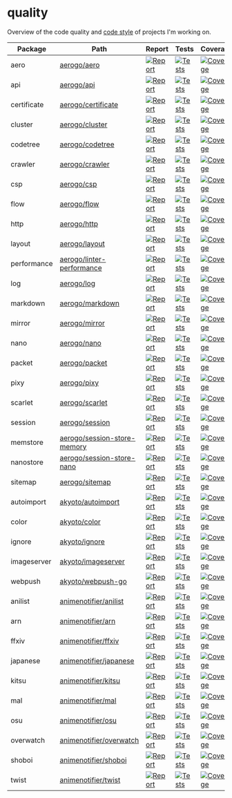 # quality

Overview of the code quality and [code style](STYLE.md) of projects I'm working on.


| Package | Path | Report | Tests | Coverage |
|---------|------|--------|-------|----------|
| aero | [aerogo/aero](https://github.com/aerogo/aero) |[![Report][report-image-aero]][report-url-aero] | [![Tests][tests-image-aero]][tests-url-aero] | [![Coverage][codecov-image-aero]][codecov-url-aero] |
| api | [aerogo/api](https://github.com/aerogo/api) |[![Report][report-image-api]][report-url-api] | [![Tests][tests-image-api]][tests-url-api] | [![Coverage][codecov-image-api]][codecov-url-api] |
| certificate | [aerogo/certificate](https://github.com/aerogo/certificate) |[![Report][report-image-certificate]][report-url-certificate] | [![Tests][tests-image-certificate]][tests-url-certificate] | [![Coverage][codecov-image-certificate]][codecov-url-certificate] |
| cluster | [aerogo/cluster](https://github.com/aerogo/cluster) |[![Report][report-image-cluster]][report-url-cluster] | [![Tests][tests-image-cluster]][tests-url-cluster] | [![Coverage][codecov-image-cluster]][codecov-url-cluster] |
| codetree | [aerogo/codetree](https://github.com/aerogo/codetree) |[![Report][report-image-codetree]][report-url-codetree] | [![Tests][tests-image-codetree]][tests-url-codetree] | [![Coverage][codecov-image-codetree]][codecov-url-codetree] |
| crawler | [aerogo/crawler](https://github.com/aerogo/crawler) |[![Report][report-image-crawler]][report-url-crawler] | [![Tests][tests-image-crawler]][tests-url-crawler] | [![Coverage][codecov-image-crawler]][codecov-url-crawler] |
| csp | [aerogo/csp](https://github.com/aerogo/csp) |[![Report][report-image-csp]][report-url-csp] | [![Tests][tests-image-csp]][tests-url-csp] | [![Coverage][codecov-image-csp]][codecov-url-csp] |
| flow | [aerogo/flow](https://github.com/aerogo/flow) |[![Report][report-image-flow]][report-url-flow] | [![Tests][tests-image-flow]][tests-url-flow] | [![Coverage][codecov-image-flow]][codecov-url-flow] |
| http | [aerogo/http](https://github.com/aerogo/http) |[![Report][report-image-http]][report-url-http] | [![Tests][tests-image-http]][tests-url-http] | [![Coverage][codecov-image-http]][codecov-url-http] |
| layout | [aerogo/layout](https://github.com/aerogo/layout) |[![Report][report-image-layout]][report-url-layout] | [![Tests][tests-image-layout]][tests-url-layout] | [![Coverage][codecov-image-layout]][codecov-url-layout] |
| performance | [aerogo/linter-performance](https://github.com/aerogo/linter-performance) |[![Report][report-image-performance]][report-url-performance] | [![Tests][tests-image-performance]][tests-url-performance] | [![Coverage][codecov-image-performance]][codecov-url-performance] |
| log | [aerogo/log](https://github.com/aerogo/log) |[![Report][report-image-log]][report-url-log] | [![Tests][tests-image-log]][tests-url-log] | [![Coverage][codecov-image-log]][codecov-url-log] |
| markdown | [aerogo/markdown](https://github.com/aerogo/markdown) |[![Report][report-image-markdown]][report-url-markdown] | [![Tests][tests-image-markdown]][tests-url-markdown] | [![Coverage][codecov-image-markdown]][codecov-url-markdown] |
| mirror | [aerogo/mirror](https://github.com/aerogo/mirror) |[![Report][report-image-mirror]][report-url-mirror] | [![Tests][tests-image-mirror]][tests-url-mirror] | [![Coverage][codecov-image-mirror]][codecov-url-mirror] |
| nano | [aerogo/nano](https://github.com/aerogo/nano) |[![Report][report-image-nano]][report-url-nano] | [![Tests][tests-image-nano]][tests-url-nano] | [![Coverage][codecov-image-nano]][codecov-url-nano] |
| packet | [aerogo/packet](https://github.com/aerogo/packet) |[![Report][report-image-packet]][report-url-packet] | [![Tests][tests-image-packet]][tests-url-packet] | [![Coverage][codecov-image-packet]][codecov-url-packet] |
| pixy | [aerogo/pixy](https://github.com/aerogo/pixy) |[![Report][report-image-pixy]][report-url-pixy] | [![Tests][tests-image-pixy]][tests-url-pixy] | [![Coverage][codecov-image-pixy]][codecov-url-pixy] |
| scarlet | [aerogo/scarlet](https://github.com/aerogo/scarlet) |[![Report][report-image-scarlet]][report-url-scarlet] | [![Tests][tests-image-scarlet]][tests-url-scarlet] | [![Coverage][codecov-image-scarlet]][codecov-url-scarlet] |
| session | [aerogo/session](https://github.com/aerogo/session) |[![Report][report-image-session]][report-url-session] | [![Tests][tests-image-session]][tests-url-session] | [![Coverage][codecov-image-session]][codecov-url-session] |
| memstore | [aerogo/session-store-memory](https://github.com/aerogo/session-store-memory) |[![Report][report-image-memstore]][report-url-memstore] | [![Tests][tests-image-memstore]][tests-url-memstore] | [![Coverage][codecov-image-memstore]][codecov-url-memstore] |
| nanostore | [aerogo/session-store-nano](https://github.com/aerogo/session-store-nano) |[![Report][report-image-nanostore]][report-url-nanostore] | [![Tests][tests-image-nanostore]][tests-url-nanostore] | [![Coverage][codecov-image-nanostore]][codecov-url-nanostore] |
| sitemap | [aerogo/sitemap](https://github.com/aerogo/sitemap) |[![Report][report-image-sitemap]][report-url-sitemap] | [![Tests][tests-image-sitemap]][tests-url-sitemap] | [![Coverage][codecov-image-sitemap]][codecov-url-sitemap] |
| autoimport | [akyoto/autoimport](https://github.com/akyoto/autoimport) |[![Report][report-image-autoimport]][report-url-autoimport] | [![Tests][tests-image-autoimport]][tests-url-autoimport] | [![Coverage][codecov-image-autoimport]][codecov-url-autoimport] |
| color | [akyoto/color](https://github.com/akyoto/color) |[![Report][report-image-color]][report-url-color] | [![Tests][tests-image-color]][tests-url-color] | [![Coverage][codecov-image-color]][codecov-url-color] |
| ignore | [akyoto/ignore](https://github.com/akyoto/ignore) |[![Report][report-image-ignore]][report-url-ignore] | [![Tests][tests-image-ignore]][tests-url-ignore] | [![Coverage][codecov-image-ignore]][codecov-url-ignore] |
| imageserver | [akyoto/imageserver](https://github.com/akyoto/imageserver) |[![Report][report-image-imageserver]][report-url-imageserver] | [![Tests][tests-image-imageserver]][tests-url-imageserver] | [![Coverage][codecov-image-imageserver]][codecov-url-imageserver] |
| webpush | [akyoto/webpush-go](https://github.com/akyoto/webpush-go) |[![Report][report-image-webpush]][report-url-webpush] | [![Tests][tests-image-webpush]][tests-url-webpush] | [![Coverage][codecov-image-webpush]][codecov-url-webpush] |
| anilist | [animenotifier/anilist](https://github.com/animenotifier/anilist) |[![Report][report-image-anilist]][report-url-anilist] | [![Tests][tests-image-anilist]][tests-url-anilist] | [![Coverage][codecov-image-anilist]][codecov-url-anilist] |
| arn | [animenotifier/arn](https://github.com/animenotifier/arn) |[![Report][report-image-arn]][report-url-arn] | [![Tests][tests-image-arn]][tests-url-arn] | [![Coverage][codecov-image-arn]][codecov-url-arn] |
| ffxiv | [animenotifier/ffxiv](https://github.com/animenotifier/ffxiv) |[![Report][report-image-ffxiv]][report-url-ffxiv] | [![Tests][tests-image-ffxiv]][tests-url-ffxiv] | [![Coverage][codecov-image-ffxiv]][codecov-url-ffxiv] |
| japanese | [animenotifier/japanese](https://github.com/animenotifier/japanese) |[![Report][report-image-japanese]][report-url-japanese] | [![Tests][tests-image-japanese]][tests-url-japanese] | [![Coverage][codecov-image-japanese]][codecov-url-japanese] |
| kitsu | [animenotifier/kitsu](https://github.com/animenotifier/kitsu) |[![Report][report-image-kitsu]][report-url-kitsu] | [![Tests][tests-image-kitsu]][tests-url-kitsu] | [![Coverage][codecov-image-kitsu]][codecov-url-kitsu] |
| mal | [animenotifier/mal](https://github.com/animenotifier/mal) |[![Report][report-image-mal]][report-url-mal] | [![Tests][tests-image-mal]][tests-url-mal] | [![Coverage][codecov-image-mal]][codecov-url-mal] |
| osu | [animenotifier/osu](https://github.com/animenotifier/osu) |[![Report][report-image-osu]][report-url-osu] | [![Tests][tests-image-osu]][tests-url-osu] | [![Coverage][codecov-image-osu]][codecov-url-osu] |
| overwatch | [animenotifier/overwatch](https://github.com/animenotifier/overwatch) |[![Report][report-image-overwatch]][report-url-overwatch] | [![Tests][tests-image-overwatch]][tests-url-overwatch] | [![Coverage][codecov-image-overwatch]][codecov-url-overwatch] |
| shoboi | [animenotifier/shoboi](https://github.com/animenotifier/shoboi) |[![Report][report-image-shoboi]][report-url-shoboi] | [![Tests][tests-image-shoboi]][tests-url-shoboi] | [![Coverage][codecov-image-shoboi]][codecov-url-shoboi] |
| twist | [animenotifier/twist](https://github.com/animenotifier/twist) |[![Report][report-image-twist]][report-url-twist] | [![Tests][tests-image-twist]][tests-url-twist] | [![Coverage][codecov-image-twist]][codecov-url-twist] |

[report-image-aero]: https://goreportcard.com/badge/github.com/aerogo/aero
[report-url-aero]: https://goreportcard.com/report/github.com/aerogo/aero
[tests-image-aero]: https://cloud.drone.io/api/badges/aerogo/aero/status.svg
[tests-url-aero]:  https://cloud.drone.io/aerogo/aero
[codecov-image-aero]: https://codecov.io/gh/aerogo/aero/graph/badge.svg
[codecov-url-aero]: https://codecov.io/gh/aerogo/aero

[report-image-api]: https://goreportcard.com/badge/github.com/aerogo/api
[report-url-api]: https://goreportcard.com/report/github.com/aerogo/api
[tests-image-api]: https://cloud.drone.io/api/badges/aerogo/api/status.svg
[tests-url-api]:  https://cloud.drone.io/aerogo/api
[codecov-image-api]: https://codecov.io/gh/aerogo/api/graph/badge.svg
[codecov-url-api]: https://codecov.io/gh/aerogo/api

[report-image-certificate]: https://goreportcard.com/badge/github.com/aerogo/certificate
[report-url-certificate]: https://goreportcard.com/report/github.com/aerogo/certificate
[tests-image-certificate]: https://cloud.drone.io/api/badges/aerogo/certificate/status.svg
[tests-url-certificate]:  https://cloud.drone.io/aerogo/certificate
[codecov-image-certificate]: https://codecov.io/gh/aerogo/certificate/graph/badge.svg
[codecov-url-certificate]: https://codecov.io/gh/aerogo/certificate

[report-image-cluster]: https://goreportcard.com/badge/github.com/aerogo/cluster
[report-url-cluster]: https://goreportcard.com/report/github.com/aerogo/cluster
[tests-image-cluster]: https://cloud.drone.io/api/badges/aerogo/cluster/status.svg
[tests-url-cluster]:  https://cloud.drone.io/aerogo/cluster
[codecov-image-cluster]: https://codecov.io/gh/aerogo/cluster/graph/badge.svg
[codecov-url-cluster]: https://codecov.io/gh/aerogo/cluster

[report-image-codetree]: https://goreportcard.com/badge/github.com/aerogo/codetree
[report-url-codetree]: https://goreportcard.com/report/github.com/aerogo/codetree
[tests-image-codetree]: https://cloud.drone.io/api/badges/aerogo/codetree/status.svg
[tests-url-codetree]:  https://cloud.drone.io/aerogo/codetree
[codecov-image-codetree]: https://codecov.io/gh/aerogo/codetree/graph/badge.svg
[codecov-url-codetree]: https://codecov.io/gh/aerogo/codetree

[report-image-crawler]: https://goreportcard.com/badge/github.com/aerogo/crawler
[report-url-crawler]: https://goreportcard.com/report/github.com/aerogo/crawler
[tests-image-crawler]: https://cloud.drone.io/api/badges/aerogo/crawler/status.svg
[tests-url-crawler]:  https://cloud.drone.io/aerogo/crawler
[codecov-image-crawler]: https://codecov.io/gh/aerogo/crawler/graph/badge.svg
[codecov-url-crawler]: https://codecov.io/gh/aerogo/crawler

[report-image-csp]: https://goreportcard.com/badge/github.com/aerogo/csp
[report-url-csp]: https://goreportcard.com/report/github.com/aerogo/csp
[tests-image-csp]: https://cloud.drone.io/api/badges/aerogo/csp/status.svg
[tests-url-csp]:  https://cloud.drone.io/aerogo/csp
[codecov-image-csp]: https://codecov.io/gh/aerogo/csp/graph/badge.svg
[codecov-url-csp]: https://codecov.io/gh/aerogo/csp

[report-image-flow]: https://goreportcard.com/badge/github.com/aerogo/flow
[report-url-flow]: https://goreportcard.com/report/github.com/aerogo/flow
[tests-image-flow]: https://cloud.drone.io/api/badges/aerogo/flow/status.svg
[tests-url-flow]:  https://cloud.drone.io/aerogo/flow
[codecov-image-flow]: https://codecov.io/gh/aerogo/flow/graph/badge.svg
[codecov-url-flow]: https://codecov.io/gh/aerogo/flow

[report-image-http]: https://goreportcard.com/badge/github.com/aerogo/http
[report-url-http]: https://goreportcard.com/report/github.com/aerogo/http
[tests-image-http]: https://cloud.drone.io/api/badges/aerogo/http/status.svg
[tests-url-http]:  https://cloud.drone.io/aerogo/http
[codecov-image-http]: https://codecov.io/gh/aerogo/http/graph/badge.svg
[codecov-url-http]: https://codecov.io/gh/aerogo/http

[report-image-layout]: https://goreportcard.com/badge/github.com/aerogo/layout
[report-url-layout]: https://goreportcard.com/report/github.com/aerogo/layout
[tests-image-layout]: https://cloud.drone.io/api/badges/aerogo/layout/status.svg
[tests-url-layout]:  https://cloud.drone.io/aerogo/layout
[codecov-image-layout]: https://codecov.io/gh/aerogo/layout/graph/badge.svg
[codecov-url-layout]: https://codecov.io/gh/aerogo/layout

[report-image-performance]: https://goreportcard.com/badge/github.com/aerogo/linter-performance
[report-url-performance]: https://goreportcard.com/report/github.com/aerogo/linter-performance
[tests-image-performance]: https://cloud.drone.io/api/badges/aerogo/linter-performance/status.svg
[tests-url-performance]:  https://cloud.drone.io/aerogo/linter-performance
[codecov-image-performance]: https://codecov.io/gh/aerogo/linter-performance/graph/badge.svg
[codecov-url-performance]: https://codecov.io/gh/aerogo/linter-performance

[report-image-log]: https://goreportcard.com/badge/github.com/aerogo/log
[report-url-log]: https://goreportcard.com/report/github.com/aerogo/log
[tests-image-log]: https://cloud.drone.io/api/badges/aerogo/log/status.svg
[tests-url-log]:  https://cloud.drone.io/aerogo/log
[codecov-image-log]: https://codecov.io/gh/aerogo/log/graph/badge.svg
[codecov-url-log]: https://codecov.io/gh/aerogo/log

[report-image-markdown]: https://goreportcard.com/badge/github.com/aerogo/markdown
[report-url-markdown]: https://goreportcard.com/report/github.com/aerogo/markdown
[tests-image-markdown]: https://cloud.drone.io/api/badges/aerogo/markdown/status.svg
[tests-url-markdown]:  https://cloud.drone.io/aerogo/markdown
[codecov-image-markdown]: https://codecov.io/gh/aerogo/markdown/graph/badge.svg
[codecov-url-markdown]: https://codecov.io/gh/aerogo/markdown

[report-image-mirror]: https://goreportcard.com/badge/github.com/aerogo/mirror
[report-url-mirror]: https://goreportcard.com/report/github.com/aerogo/mirror
[tests-image-mirror]: https://cloud.drone.io/api/badges/aerogo/mirror/status.svg
[tests-url-mirror]:  https://cloud.drone.io/aerogo/mirror
[codecov-image-mirror]: https://codecov.io/gh/aerogo/mirror/graph/badge.svg
[codecov-url-mirror]: https://codecov.io/gh/aerogo/mirror

[report-image-nano]: https://goreportcard.com/badge/github.com/aerogo/nano
[report-url-nano]: https://goreportcard.com/report/github.com/aerogo/nano
[tests-image-nano]: https://cloud.drone.io/api/badges/aerogo/nano/status.svg
[tests-url-nano]:  https://cloud.drone.io/aerogo/nano
[codecov-image-nano]: https://codecov.io/gh/aerogo/nano/graph/badge.svg
[codecov-url-nano]: https://codecov.io/gh/aerogo/nano

[report-image-packet]: https://goreportcard.com/badge/github.com/aerogo/packet
[report-url-packet]: https://goreportcard.com/report/github.com/aerogo/packet
[tests-image-packet]: https://cloud.drone.io/api/badges/aerogo/packet/status.svg
[tests-url-packet]:  https://cloud.drone.io/aerogo/packet
[codecov-image-packet]: https://codecov.io/gh/aerogo/packet/graph/badge.svg
[codecov-url-packet]: https://codecov.io/gh/aerogo/packet

[report-image-pixy]: https://goreportcard.com/badge/github.com/aerogo/pixy
[report-url-pixy]: https://goreportcard.com/report/github.com/aerogo/pixy
[tests-image-pixy]: https://cloud.drone.io/api/badges/aerogo/pixy/status.svg
[tests-url-pixy]:  https://cloud.drone.io/aerogo/pixy
[codecov-image-pixy]: https://codecov.io/gh/aerogo/pixy/graph/badge.svg
[codecov-url-pixy]: https://codecov.io/gh/aerogo/pixy

[report-image-scarlet]: https://goreportcard.com/badge/github.com/aerogo/scarlet
[report-url-scarlet]: https://goreportcard.com/report/github.com/aerogo/scarlet
[tests-image-scarlet]: https://cloud.drone.io/api/badges/aerogo/scarlet/status.svg
[tests-url-scarlet]:  https://cloud.drone.io/aerogo/scarlet
[codecov-image-scarlet]: https://codecov.io/gh/aerogo/scarlet/graph/badge.svg
[codecov-url-scarlet]: https://codecov.io/gh/aerogo/scarlet

[report-image-session]: https://goreportcard.com/badge/github.com/aerogo/session
[report-url-session]: https://goreportcard.com/report/github.com/aerogo/session
[tests-image-session]: https://cloud.drone.io/api/badges/aerogo/session/status.svg
[tests-url-session]:  https://cloud.drone.io/aerogo/session
[codecov-image-session]: https://codecov.io/gh/aerogo/session/graph/badge.svg
[codecov-url-session]: https://codecov.io/gh/aerogo/session

[report-image-memstore]: https://goreportcard.com/badge/github.com/aerogo/session-store-memory
[report-url-memstore]: https://goreportcard.com/report/github.com/aerogo/session-store-memory
[tests-image-memstore]: https://cloud.drone.io/api/badges/aerogo/session-store-memory/status.svg
[tests-url-memstore]:  https://cloud.drone.io/aerogo/session-store-memory
[codecov-image-memstore]: https://codecov.io/gh/aerogo/session-store-memory/graph/badge.svg
[codecov-url-memstore]: https://codecov.io/gh/aerogo/session-store-memory

[report-image-nanostore]: https://goreportcard.com/badge/github.com/aerogo/session-store-nano
[report-url-nanostore]: https://goreportcard.com/report/github.com/aerogo/session-store-nano
[tests-image-nanostore]: https://cloud.drone.io/api/badges/aerogo/session-store-nano/status.svg
[tests-url-nanostore]:  https://cloud.drone.io/aerogo/session-store-nano
[codecov-image-nanostore]: https://codecov.io/gh/aerogo/session-store-nano/graph/badge.svg
[codecov-url-nanostore]: https://codecov.io/gh/aerogo/session-store-nano

[report-image-sitemap]: https://goreportcard.com/badge/github.com/aerogo/sitemap
[report-url-sitemap]: https://goreportcard.com/report/github.com/aerogo/sitemap
[tests-image-sitemap]: https://cloud.drone.io/api/badges/aerogo/sitemap/status.svg
[tests-url-sitemap]:  https://cloud.drone.io/aerogo/sitemap
[codecov-image-sitemap]: https://codecov.io/gh/aerogo/sitemap/graph/badge.svg
[codecov-url-sitemap]: https://codecov.io/gh/aerogo/sitemap

[report-image-autoimport]: https://goreportcard.com/badge/github.com/akyoto/autoimport
[report-url-autoimport]: https://goreportcard.com/report/github.com/akyoto/autoimport
[tests-image-autoimport]: https://cloud.drone.io/api/badges/akyoto/autoimport/status.svg
[tests-url-autoimport]:  https://cloud.drone.io/akyoto/autoimport
[codecov-image-autoimport]: https://codecov.io/gh/akyoto/autoimport/graph/badge.svg
[codecov-url-autoimport]: https://codecov.io/gh/akyoto/autoimport

[report-image-color]: https://goreportcard.com/badge/github.com/akyoto/color
[report-url-color]: https://goreportcard.com/report/github.com/akyoto/color
[tests-image-color]: https://cloud.drone.io/api/badges/akyoto/color/status.svg
[tests-url-color]:  https://cloud.drone.io/akyoto/color
[codecov-image-color]: https://codecov.io/gh/akyoto/color/graph/badge.svg
[codecov-url-color]: https://codecov.io/gh/akyoto/color

[report-image-ignore]: https://goreportcard.com/badge/github.com/akyoto/ignore
[report-url-ignore]: https://goreportcard.com/report/github.com/akyoto/ignore
[tests-image-ignore]: https://cloud.drone.io/api/badges/akyoto/ignore/status.svg
[tests-url-ignore]:  https://cloud.drone.io/akyoto/ignore
[codecov-image-ignore]: https://codecov.io/gh/akyoto/ignore/graph/badge.svg
[codecov-url-ignore]: https://codecov.io/gh/akyoto/ignore

[report-image-imageserver]: https://goreportcard.com/badge/github.com/akyoto/imageserver
[report-url-imageserver]: https://goreportcard.com/report/github.com/akyoto/imageserver
[tests-image-imageserver]: https://cloud.drone.io/api/badges/akyoto/imageserver/status.svg
[tests-url-imageserver]:  https://cloud.drone.io/akyoto/imageserver
[codecov-image-imageserver]: https://codecov.io/gh/akyoto/imageserver/graph/badge.svg
[codecov-url-imageserver]: https://codecov.io/gh/akyoto/imageserver

[report-image-webpush]: https://goreportcard.com/badge/github.com/akyoto/webpush-go
[report-url-webpush]: https://goreportcard.com/report/github.com/akyoto/webpush-go
[tests-image-webpush]: https://cloud.drone.io/api/badges/akyoto/webpush-go/status.svg
[tests-url-webpush]:  https://cloud.drone.io/akyoto/webpush-go
[codecov-image-webpush]: https://codecov.io/gh/akyoto/webpush-go/graph/badge.svg
[codecov-url-webpush]: https://codecov.io/gh/akyoto/webpush-go

[report-image-anilist]: https://goreportcard.com/badge/github.com/animenotifier/anilist
[report-url-anilist]: https://goreportcard.com/report/github.com/animenotifier/anilist
[tests-image-anilist]: https://cloud.drone.io/api/badges/animenotifier/anilist/status.svg
[tests-url-anilist]:  https://cloud.drone.io/animenotifier/anilist
[codecov-image-anilist]: https://codecov.io/gh/animenotifier/anilist/graph/badge.svg
[codecov-url-anilist]: https://codecov.io/gh/animenotifier/anilist

[report-image-arn]: https://goreportcard.com/badge/github.com/animenotifier/arn
[report-url-arn]: https://goreportcard.com/report/github.com/animenotifier/arn
[tests-image-arn]: https://cloud.drone.io/api/badges/animenotifier/arn/status.svg
[tests-url-arn]:  https://cloud.drone.io/animenotifier/arn
[codecov-image-arn]: https://codecov.io/gh/animenotifier/arn/graph/badge.svg
[codecov-url-arn]: https://codecov.io/gh/animenotifier/arn

[report-image-ffxiv]: https://goreportcard.com/badge/github.com/animenotifier/ffxiv
[report-url-ffxiv]: https://goreportcard.com/report/github.com/animenotifier/ffxiv
[tests-image-ffxiv]: https://cloud.drone.io/api/badges/animenotifier/ffxiv/status.svg
[tests-url-ffxiv]:  https://cloud.drone.io/animenotifier/ffxiv
[codecov-image-ffxiv]: https://codecov.io/gh/animenotifier/ffxiv/graph/badge.svg
[codecov-url-ffxiv]: https://codecov.io/gh/animenotifier/ffxiv

[report-image-japanese]: https://goreportcard.com/badge/github.com/animenotifier/japanese
[report-url-japanese]: https://goreportcard.com/report/github.com/animenotifier/japanese
[tests-image-japanese]: https://cloud.drone.io/api/badges/animenotifier/japanese/status.svg
[tests-url-japanese]:  https://cloud.drone.io/animenotifier/japanese
[codecov-image-japanese]: https://codecov.io/gh/animenotifier/japanese/graph/badge.svg
[codecov-url-japanese]: https://codecov.io/gh/animenotifier/japanese

[report-image-kitsu]: https://goreportcard.com/badge/github.com/animenotifier/kitsu
[report-url-kitsu]: https://goreportcard.com/report/github.com/animenotifier/kitsu
[tests-image-kitsu]: https://cloud.drone.io/api/badges/animenotifier/kitsu/status.svg
[tests-url-kitsu]:  https://cloud.drone.io/animenotifier/kitsu
[codecov-image-kitsu]: https://codecov.io/gh/animenotifier/kitsu/graph/badge.svg
[codecov-url-kitsu]: https://codecov.io/gh/animenotifier/kitsu

[report-image-mal]: https://goreportcard.com/badge/github.com/animenotifier/mal
[report-url-mal]: https://goreportcard.com/report/github.com/animenotifier/mal
[tests-image-mal]: https://cloud.drone.io/api/badges/animenotifier/mal/status.svg
[tests-url-mal]:  https://cloud.drone.io/animenotifier/mal
[codecov-image-mal]: https://codecov.io/gh/animenotifier/mal/graph/badge.svg
[codecov-url-mal]: https://codecov.io/gh/animenotifier/mal

[report-image-osu]: https://goreportcard.com/badge/github.com/animenotifier/osu
[report-url-osu]: https://goreportcard.com/report/github.com/animenotifier/osu
[tests-image-osu]: https://cloud.drone.io/api/badges/animenotifier/osu/status.svg
[tests-url-osu]:  https://cloud.drone.io/animenotifier/osu
[codecov-image-osu]: https://codecov.io/gh/animenotifier/osu/graph/badge.svg
[codecov-url-osu]: https://codecov.io/gh/animenotifier/osu

[report-image-overwatch]: https://goreportcard.com/badge/github.com/animenotifier/overwatch
[report-url-overwatch]: https://goreportcard.com/report/github.com/animenotifier/overwatch
[tests-image-overwatch]: https://cloud.drone.io/api/badges/animenotifier/overwatch/status.svg
[tests-url-overwatch]:  https://cloud.drone.io/animenotifier/overwatch
[codecov-image-overwatch]: https://codecov.io/gh/animenotifier/overwatch/graph/badge.svg
[codecov-url-overwatch]: https://codecov.io/gh/animenotifier/overwatch

[report-image-shoboi]: https://goreportcard.com/badge/github.com/animenotifier/shoboi
[report-url-shoboi]: https://goreportcard.com/report/github.com/animenotifier/shoboi
[tests-image-shoboi]: https://cloud.drone.io/api/badges/animenotifier/shoboi/status.svg
[tests-url-shoboi]:  https://cloud.drone.io/animenotifier/shoboi
[codecov-image-shoboi]: https://codecov.io/gh/animenotifier/shoboi/graph/badge.svg
[codecov-url-shoboi]: https://codecov.io/gh/animenotifier/shoboi

[report-image-twist]: https://goreportcard.com/badge/github.com/animenotifier/twist
[report-url-twist]: https://goreportcard.com/report/github.com/animenotifier/twist
[tests-image-twist]: https://cloud.drone.io/api/badges/animenotifier/twist/status.svg
[tests-url-twist]:  https://cloud.drone.io/animenotifier/twist
[codecov-image-twist]: https://codecov.io/gh/animenotifier/twist/graph/badge.svg
[codecov-url-twist]: https://codecov.io/gh/animenotifier/twist

